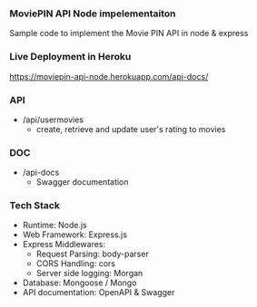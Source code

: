 ### MoviePIN API Node impelementaiton
Sample code to implement the Movie PIN API in node & express

### Live Deployment in Heroku
https://moviepin-api-node.herokuapp.com/api-docs/

### API
- /api/usermovies
  - create, retrieve and update user's rating to movies

### DOC
- /api-docs
  - Swagger documentation

### Tech Stack
- Runtime: Node.js
- Web Framework: Express.js
- Express Middlewares:
  - Request Parsing: body-parser
  - CORS Handling: cors
  - Server side logging: Morgan
- Database: Mongoose / Mongo
- API documentation: OpenAPI & Swagger
